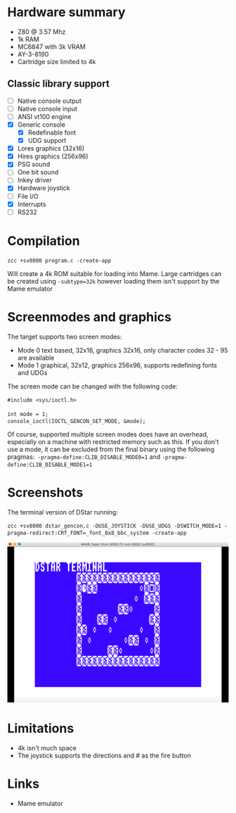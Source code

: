 # Hardware summary

* Z80 @ 3.57 Mhz
* 1k RAM
* MC6847 with 3k VRAM
* AY-3-8190
* Cartridge size limited to 4k

## Classic library support

* [ ] Native console output
* [ ] Native console input
* [ ] ANSI vt100 engine
* [x] Generic console
    * [x] Redefinable font 
    * [x] UDG support
* [x] Lores graphics (32x16)
* [x] Hires graphics (256x96)
* [x] PSG sound
* [ ] One bit sound
* [ ] Inkey driver
* [x] Hardware joystick
* [ ] File I/O
* [x] Interrupts
* [ ] RS232

# Compilation

    zcc +sv8000 program.c -create-app

Will create a 4k ROM suitable for loading into Mame. Large cartridges can be created using `-subtype=32k` however loading them isn't support by the Mame emulator

# Screenmodes and graphics

The target supports two screen modes:

* Mode 0 text based, 32x16, graphics 32x16, only character codes 32 - 95 are available
* Mode 1 graphical, 32x12, graphics 256x96, supports redefining fonts and UDGs

The screen mode can be changed with the following code:

    #include <sys/ioctl.h>

    int mode = 1;
    console_ioctl(IOCTL_GENCON_SET_MODE, &mode);

Of course, supported multiple screen modes does have an overhead, especially on a machine with restricted memory such as this. If you don't use a mode, it can be excluded from the final binary using the following pragmas:` -pragma-define:CLIB_DISABLE_MODE0=1` and `-pragma-define:CLIB_DISABLE_MODE1=1`

# Screenshots

The terminal version of DStar running:

    zcc +sv8000 dstar_gencon.c -DUSE_JOYSTICK -DUSE_UDGS -DSWITCH_MODE=1 -pragma-redirect:CRT_FONT=_font_8x8_bbc_system -create-app

![](images/platform/sv8000_dstar.png)

# Limitations

* 4k isn't much space
* The joystick supports the directions and # as the fire button

# Links

* Mame emulator